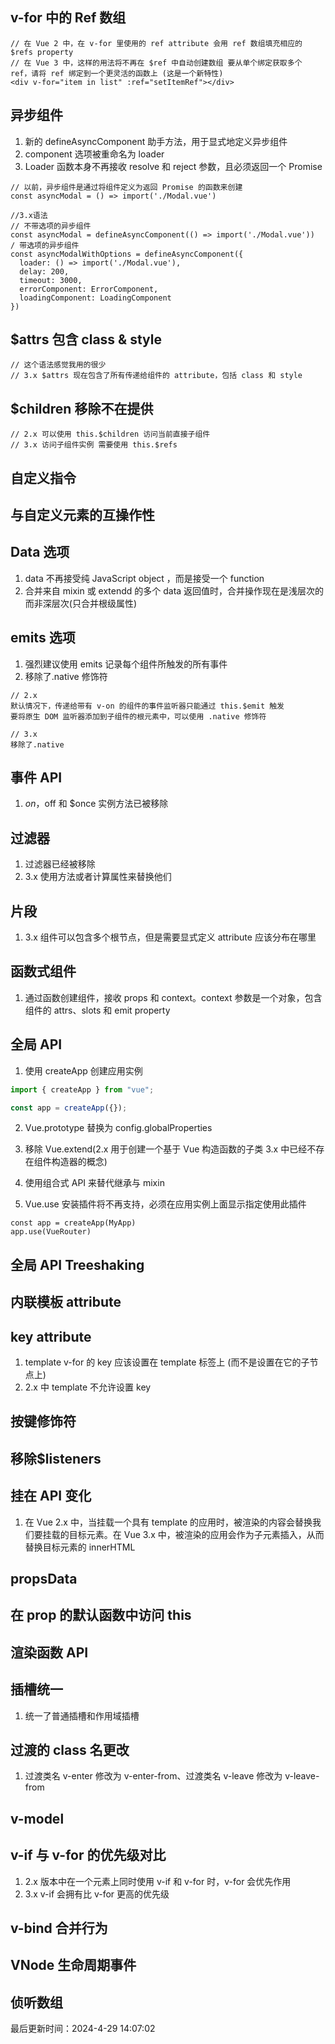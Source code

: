 <!--
 * @Description: vue2基础文档
 * @Author: prui
 * @Date: 2024-04-25 15:10:39
 * @LastEditTime: 2024-04-29 14:06:49
 * @LastEditors: prui
 * 不忘初心,不负梦想
-->

## v-for 中的 Ref 数组

```
// 在 Vue 2 中，在 v-for 里使用的 ref attribute 会用 ref 数组填充相应的 $refs property
// 在 Vue 3 中，这样的用法将不再在 $ref 中自动创建数组 要从单个绑定获取多个 ref，请将 ref 绑定到一个更灵活的函数上 (这是一个新特性)
<div v-for="item in list" :ref="setItemRef"></div>
```

## 异步组件

1. 新的 defineAsyncComponent 助手方法，用于显式地定义异步组件
2. component 选项被重命名为 loader
3. Loader 函数本身不再接收 resolve 和 reject 参数，且必须返回一个 Promise

```
// 以前，异步组件是通过将组件定义为返回 Promise 的函数来创建
const asyncModal = () => import('./Modal.vue')

//3.x语法
// 不带选项的异步组件
const asyncModal = defineAsyncComponent(() => import('./Modal.vue'))
/ 带选项的异步组件
const asyncModalWithOptions = defineAsyncComponent({
  loader: () => import('./Modal.vue'),
  delay: 200,
  timeout: 3000,
  errorComponent: ErrorComponent,
  loadingComponent: LoadingComponent
})
```

## $attrs 包含 class & style

```
// 这个语法感觉我用的很少
// 3.x $attrs 现在包含了所有传递给组件的 attribute，包括 class 和 style
```

## $children 移除不在提供

```
// 2.x 可以使用 this.$children 访问当前直接子组件
// 3.x 访问子组件实例 需要使用 this.$refs
```

## 自定义指令

## 与自定义元素的互操作性

## Data 选项

1. data 不再接受纯 JavaScript object ，而是接受一个 function
2. 合并来自 mixin 或 extendd 的多个 data 返回值时，合并操作现在是浅层次的而非深层次(只合并根级属性)

## emits 选项

1. 强烈建议使用 emits 记录每个组件所触发的所有事件
2. 移除了.native 修饰符

```
// 2.x
默认情况下，传递给带有 v-on 的组件的事件监听器只能通过 this.$emit 触发
要将原生 DOM 监听器添加到子组件的根元素中，可以使用 .native 修饰符

// 3.x
移除了.native
```

## 事件 API

1. $on，$off 和 $once 实例方法已被移除

## 过滤器

1. 过滤器已经被移除
2. 3.x 使用方法或者计算属性来替换他们

## 片段

1. 3.x 组件可以包含多个根节点，但是需要显式定义 attribute 应该分布在哪里

## 函数式组件

1. 通过函数创建组件，接收 props 和 context。context 参数是一个对象，包含组件的 attrs、slots 和 emit property

## 全局 API

1. 使用 createApp 创建应用实例

```js
import { createApp } from "vue";

const app = createApp({});
```

2. Vue.prototype 替换为 config.globalProperties

3. 移除 Vue.extend(2.x 用于创建一个基于 Vue 构造函数的子类 3.x 中已经不存在组件构造器的概念)

4. 使用组合式 API 来替代继承与 mixin

5. Vue.use 安装插件将不再支持，必须在应用实例上面显示指定使用此插件

```
const app = createApp(MyApp)
app.use(VueRouter)
```

## 全局 API Treeshaking

## 内联模板 attribute

## key attribute

1. template v-for 的 key 应该设置在 template 标签上 (而不是设置在它的子节点上)
2. 2.x 中 template 不允许设置 key

## 按键修饰符

## 移除$listeners

## 挂在 API 变化

1. 在 Vue 2.x 中，当挂载一个具有 template 的应用时，被渲染的内容会替换我们要挂载的目标元素。在 Vue 3.x 中，被渲染的应用会作为子元素插入，从而替换目标元素的 innerHTML

## propsData

## 在 prop 的默认函数中访问 this

## 渲染函数 API

## 插槽统一

1. 统一了普通插槽和作用域插槽

## 过渡的 class 名更改

1. 过渡类名 v-enter 修改为 v-enter-from、过渡类名 v-leave 修改为 v-leave-from

## v-model

## v-if 与 v-for 的优先级对比

1. 2.x 版本中在一个元素上同时使用 v-if 和 v-for 时，v-for 会优先作用
2. 3.x v-if 会拥有比 v-for 更高的优先级

## v-bind 合并行为

## VNode 生命周期事件

## 侦听数组


最后更新时间：2024-4-29 14:07:02